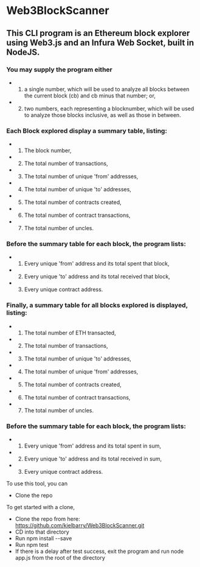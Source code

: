 # Web3BlockScanner

## This CLI program is an Ethereum block explorer using Web3.js and an Infura Web Socket, built in NodeJS.

### You may supply the program either 
	
-	1) a single number, which will be used to analyze all blocks between the current block (cb) and cb minus that number; or,
-	2) two numbers, each representing a blocknumber, which will be used to analyze those blocks inclusive, as well as those in between.

### Each Block explored display a summary table, listing:

-	1. The block number,
-	2. The total number of transactions,
-	3. The total number of unique 'from' addresses,
-	4. The total number of unique 'to' addresses,
-	5. The total number of contracts created,
-	6. The total number of contract transactions,
-	7. The total number of uncles.

### Before the summary table for each block, the program lists:
-	1. Every unique 'from' address and its total spent that block,
-	2. Every unique 'to' address and its total received that block,
-	3. Every unique contract address.

### Finally, a summary table for all blocks explored is displayed, listing:
-	1. The total number of ETH transacted,
-	2. The total number of transactions,
-	3. The total number of unique 'to' addresses,
-	4. The total number of unique 'from' addresses,
-	5. The total number of contracts created,
-	6. The total number of contract transactions,
-	7. The total number of uncles.

### Before the summary table for each block, the program lists:
-	1. Every unique 'from' address and its total spent in sum,
-	2. Every unique 'to' address and its total received in sum,
-	3. Every unique contract address.


To use this tool, you can
 - Clone the repo

 To get started with a clone,
 - Clone the repo from here: https://github.com/kielbarry/Web3BlockScanner.git
 - CD into that directory
 - Run npm install --save
 - Run npm test
 - If there is a delay after test success, exit the program and run node app.js from the root of the directory
